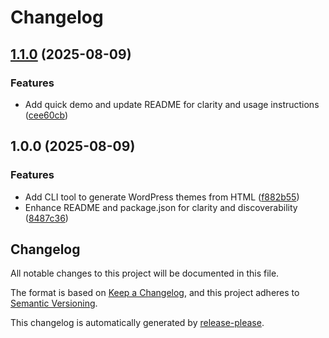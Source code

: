 # Changelog

## [1.1.0](https://github.com/ioncakephper/php-theme-gen/compare/v1.0.0...v1.1.0) (2025-08-09)

### Features

- Add quick demo and update README for clarity and usage instructions ([cee60cb](https://github.com/ioncakephper/php-theme-gen/commit/cee60cbc3a31b2e4ed035e7f046d5c2549ecd5c1))

## 1.0.0 (2025-08-09)

### Features

- Add CLI tool to generate WordPress themes from HTML ([f882b55](https://github.com/ioncakephper/php-theme-gen/commit/f882b55dc7d755eb808c49e61a36bce8d29be34b))
- Enhance README and package.json for clarity and discoverability ([8487c36](https://github.com/ioncakephper/php-theme-gen/commit/8487c3632b144f2cc4b7c453051b66ecd5aa2bfe))

## Changelog

All notable changes to this project will be documented in this file.

The format is based on [Keep a Changelog](https://keepachangelog.com/en/1.0.0/), and this project adheres to [Semantic Versioning](https://semver.org/spec/v2.0.0.html).

This changelog is automatically generated by [release-please](https://github.com/googleapis/release-please).

